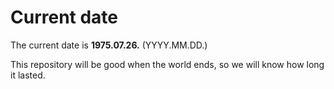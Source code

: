 # Current date

The current date is **1975.07.26.** (YYYY.MM.DD.)

This repository will be good when the world ends, so we will know how long it lasted.